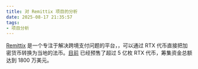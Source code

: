 ```yaml
---
title: 对 Remittix 项目的分析
date: 2025-08-17 21:35:57
tags:
- 项目分析
---
```


[Remittix](https://remittix.io/) 是一个专注于解决跨境支付问题的平台，，可以通过 RTX 代币直接把加密货币转换为当地的法币。[目前](https://www.indiatimes.com/partner/best-crypto-presale-to-buy-now-remittix-soars-towards-18m-dollar-raised-as-eager-holders-await-beta-wallet-waitlist-665501.html?utm_source=chatgpt.com) 已经预售了超过 5 亿枚 RTX 代币，筹集资金总额达到 1800 万美元。





